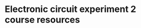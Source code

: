 Electronic circuit experiment 2 course resources
===============================================================================
